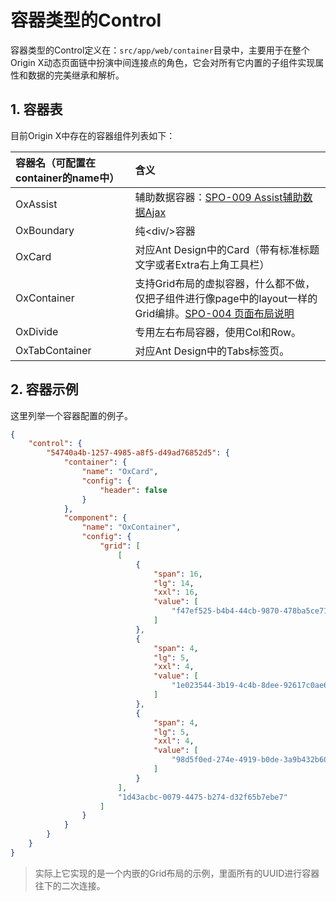 # 容器类型的Control

容器类型的Control定义在：`src/app/web/container`目录中，主要用于在整个Origin X动态页面链中扮演中间连接点的角色，它会对所有它内置的子组件实现属性和数据的完美继承和解析。

## 1. 容器表

目前Origin X中存在的容器组件列表如下：

| 容器名（可配置在container的name中） | 含义 |
| :--- | :--- |
| OxAssist | 辅助数据容器：[SPO-009 Assist辅助数据Ajax](/specification/3-origin-xgui-fan/spo-009-assistfu-zhu-shu-ju-ajax.md) |
| OxBoundary | 纯&lt;div/&gt;容器 |
| OxCard | 对应Ant Design中的Card（带有标准标题文字或者Extra右上角工具栏） |
| OxContainer | 支持Grid布局的虚拟容器，什么都不做，仅把子组件进行像page中的layout一样的Grid编排。[SPO-004 页面布局说明](/specification/3-origin-xgui-fan/spo-004-ye-mian-bu-ju-shuo-ming.md) |
| OxDivide | 专用左右布局容器，使用Col和Row。 |
| OxTabContainer | 对应Ant Design中的Tabs标签页。 |

## 2. 容器示例

这里列举一个容器配置的例子。

```json
{
    "control": {
        "54740a4b-1257-4985-a8f5-d49ad76852d5": {
            "container": {
                "name": "OxCard",
                "config": {
                    "header": false
                }
            },
            "component": {
                "name": "OxContainer",
                "config": {
                    "grid": [
                        [
                            {
                                "span": 16,
                                "lg": 14,
                                "xxl": 16,
                                "value": [
                                    "f47ef525-b4b4-44cb-9870-478ba5ce71ff"
                                ]
                            },
                            {
                                "span": 4,
                                "lg": 5,
                                "xxl": 4,
                                "value": [
                                    "1e023544-3b19-4c4b-8dee-92617c0ae6c0"
                                ]
                            },
                            {
                                "span": 4,
                                "lg": 5,
                                "xxl": 4,
                                "value": [
                                    "98d5f0ed-274e-4919-b0de-3a9b432b60b8"
                                ]
                            }
                        ],
                        "1d43acbc-0079-4475-b274-d32f65b7ebe7"
                    ]
                }
            }
        }
    }
}
```

> 实际上它实现的是一个内嵌的Grid布局的示例，里面所有的UUID进行容器往下的二次连接。



